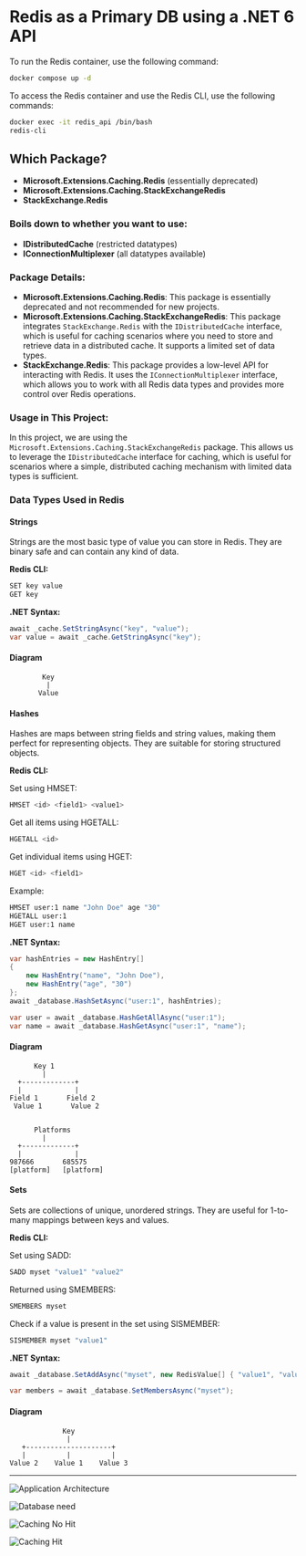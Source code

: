 # Redis as a Primary DB using a .NET 6 API

To run the Redis container, use the following command:

```sh
docker compose up -d
```

To access the Redis container and use the Redis CLI, use the following commands:

```sh
docker exec -it redis_api /bin/bash
redis-cli
```

## Which Package?

- **Microsoft.Extensions.Caching.Redis** (essentially deprecated)
- **Microsoft.Extensions.Caching.StackExchangeRedis**
- **StackExchange.Redis**

### Boils down to whether you want to use:
- **IDistributedCache** (restricted datatypes)
- **IConnectionMultiplexer** (all datatypes available)

### Package Details:
- **Microsoft.Extensions.Caching.Redis**: This package is essentially deprecated and not recommended for new projects.
- **Microsoft.Extensions.Caching.StackExchangeRedis**: This package integrates `StackExchange.Redis` with the `IDistributedCache` interface, which is useful for caching scenarios where you need to store and retrieve data in a distributed cache. It supports a limited set of data types.
- **StackExchange.Redis**: This package provides a low-level API for interacting with Redis. It uses the `IConnectionMultiplexer` interface, which allows you to work with all Redis data types and provides more control over Redis operations.

### Usage in This Project:
In this project, we are using the `Microsoft.Extensions.Caching.StackExchangeRedis` package. This allows us to leverage the `IDistributedCache` interface for caching, which is useful for scenarios where a simple, distributed caching mechanism with limited data types is sufficient.

### Data Types Used in Redis

#### Strings

Strings are the most basic type of value you can store in Redis. They are binary safe and can contain any kind of data.

**Redis CLI:**

```sh
SET key value
GET key
```

**.NET Syntax:**

```cs
await _cache.SetStringAsync("key", "value");
var value = await _cache.GetStringAsync("key");
```

#### Diagram

```plaintext
        Key
         |
       Value
```

#### Hashes

Hashes are maps between string fields and string values, making them perfect for representing objects. They are suitable for storing structured objects.

**Redis CLI:**

Set using HMSET:

```sh
HMSET <id> <field1> <value1>
```

Get all items using HGETALL:

```sh
HGETALL <id>
```

Get individual items using HGET:

```sh
HGET <id> <field1>
```

Example:

```sh
HMSET user:1 name "John Doe" age "30"
HGETALL user:1
HGET user:1 name
```

**.NET Syntax:**

```cs
var hashEntries = new HashEntry[]
{
    new HashEntry("name", "John Doe"),
    new HashEntry("age", "30")
};
await _database.HashSetAsync("user:1", hashEntries);

var user = await _database.HashGetAllAsync("user:1");
var name = await _database.HashGetAsync("user:1", "name");
```

#### Diagram

```plaintext
      Key 1
        |
  +-------------+
  |             |
Field 1       Field 2
 Value 1       Value 2


      Platforms
        |
  +-------------+
  |             |
987666       685575
[platform]   [platform]

```

#### Sets

Sets are collections of unique, unordered strings. They are useful for 1-to-many mappings between keys and values.

**Redis CLI:**

Set using SADD:
```sh
SADD myset "value1" "value2"
```

Returned using SMEMBERS:
```sh
SMEMBERS myset
```

Check if a value is present in the set using SISMEMBER:

```sh
SISMEMBER myset "value1"
```

**.NET Syntax:**
```cs
await _database.SetAddAsync("myset", new RedisValue[] { "value1", "value2" });

var members = await _database.SetMembersAsync("myset");
```

#### Diagram

```plaintext
             Key
              |
   +---------------------+
   |          |          |
Value 2    Value 1    Value 3
```

---
![Application Architecture](image1.png)

![Database need](image2.png)

![Caching No Hit](image3.png)

![Caching Hit](image4.png)